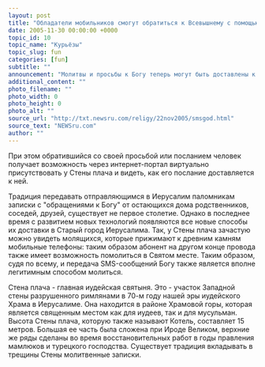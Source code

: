 ```yaml
---
layout: post
title: "Обладатели мобильников смогут обратиться к Всевышнему с помощью SMS"
date: 2005-11-30 00:00:00 +0000
topic_id: 10
topic_name: "Курьёзы"
topic_slug: fun
categories: [fun]
subtitle: ""
announcement: "Молитвы и просьбы к Богу теперь могут быть доставлены к Стене плача в Иерусалиме посредством... мобильного телефона. Об этом, как сообщает ИТАР-ТАСС, рассказали в Иерусалиме разработчики проекта \"Скайспелл\", в рамках которого действует уникальная система передачи посланий \"на небеса\" через систему коротких текстовых сообщений (SMS)."
additional_content: ""
photo_filename: ""
photo_width: 0
photo_height: 0
photo_alt: ""
source_url: "http://txt.newsru.com/religy/22nov2005/smsgod.html"
source_text: "NEWSru.com"
author: ""
---
```

При этом обратившийся со своей просьбой или посланием человек получает возможность через интернет-портал виртуально присутствовать у Стены плача и видеть, как его послание доставляется к ней.

Традиция передавать отправляющимся в Иерусалим паломникам записки с "обращениями к Богу" от остающихся дома родственников, соседей, друзей, существует не первое столетие. Однако в последнее время с развитием новых технологий появляются все новые способы их доставки в Старый город Иерусалима. Так, у Стены плача зачастую можно увидеть молящихся, которые прижимают к древним камням мобильные телефоны: таким образом абонент на другом конце провода также имеет возможность помолиться в Святом месте. Таким образом, судя по всему, и передача SMS-сообщений Богу также является вполне легитимным способом молиться.

Стена плача - главная иудейская святыня. Это - участок Западной стены разрушенного римлянами в 70-м году нашей эры иудейского Храма в Иерусалиме. Она находится в районе Храмовой горы, которая является священным местом как для иудеев, так и для мусульман. Высота Стены плача, которую также называют Котель, составляет 15 метров. Большая ее часть была сложена при Ироде Великом, верхние же ряды сделаны во время восстановительных работ в годы правления мамлюков и турецкого господства. Существует традиция вкладывать в трещины Стены молитвенные записки.
